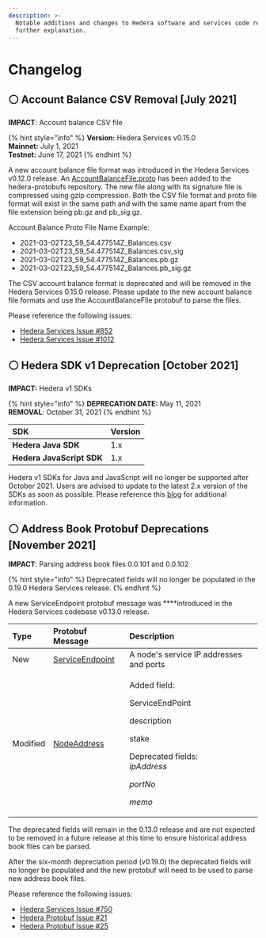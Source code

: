 ```yaml
---
description: >-
  Notable additions and changes to Hedera software and services code requiring
  further explanation.
---
```


# Changelog

## ⚪  Account Balance CSV Removal \[July 2021\] 

**IMPACT**: Account balance CSV file

{% hint style="info" %}
**Version:** Hedera Services v0.15.0  
**Mainnet:** July 1, 2021   
**Testnet:** June 17, 2021
{% endhint %}

A new account balance file format was introduced in the Hedera Services v0.12.0 release. An [AccountBalanceFile.proto](https://github.com/hashgraph/hedera-protobufs/blob/main/streams/AccountBalanceFile.proto) has been added to the hedera-protobufs repository. The new file along with its signature file is compressed using gzip compression. Both the CSV file format and proto file format will exist in the same path and with the same name apart from the file extension being pb.gz and pb\_sig.gz. 

Account Balance Proto File Name Example: 

* 2021-03-02T23\_59\_54.477514Z\_Balances.csv 
* 2021-03-02T23\_59\_54.477514Z\_Balances.csv\_sig 
* 2021-03-02T23\_59\_54.477514Z\_Balances.pb.gz 
* 2021-03-02T23\_59\_54.477514Z\_Balances.pb\_sig.gz 

The CSV account balance format is deprecated and will be removed in the Hedera Services 0.15.0 release. Please update to the new account balance file formats and use the AccountBalanceFile protobuf to parse the files.

Please reference the following issues: 

* [Hedera Services Issue \#852](https://github.com/hashgraph/hedera-services/issues/852) 
* [Hedera Services Issue \#1012](https://github.com/hashgraph/hedera-services/issues/1012) 

## ⚪ Hedera SDK  v1 Deprecation \[October 2021\]

**IMPACT:** Hedera v1 SDKs

{% hint style="info" %}
**DEPRECATION DATE:** May 11, 2021  
**REMOVAL**: October 31, 2021
{% endhint %}

| SDK | Version |
| :--- | :--- |
| **Hedera Java SDK** | 1.x |
| **Hedera JavaScript SDK** | 1.x |

Hedera v1 SDKs for Java and JavaScript will no longer be supported after October 2021. Users are advised to update to the latest 2.x version of the SDKs as soon as possible. Please reference this [blog](https://hedera.com/blog/deprecation-timeline-for-v1-of-the-open-source-hedera-sdk-for-java-javascript) for additional information.

## ⚪ Address Book Protobuf Deprecations \[November 2021\]

**IMPACT**: Parsing address book files 0.0.101 and 0.0.102 

{% hint style="info" %}
Deprecated fields will no longer be populated in the 0.19.0 Hedera Services release. 
{% endhint %}

A new ServiceEndpoint protobuf message was ****introduced in the Hedera Services codebase v0.13.0 release.

<table>
  <thead>
    <tr>
      <th style="text-align:left">Type</th>
      <th style="text-align:left">Protobuf Message</th>
      <th style="text-align:left">Description</th>
    </tr>
  </thead>
  <tbody>
    <tr>
      <td style="text-align:left">New</td>
      <td style="text-align:left"><a href="https://github.com/hashgraph/hedera-protobufs/blob/develop/services/BasicTypes.proto#L344">ServiceEndpoint</a>
      </td>
      <td style="text-align:left">A node&apos;s service IP addresses and ports</td>
    </tr>
    <tr>
      <td style="text-align:left">Modified</td>
      <td style="text-align:left"><a href="https://github.com/hashgraph/hedera-protobufs/blob/develop/services/BasicTypes.proto#L358">NodeAddress</a>
      </td>
      <td style="text-align:left">
        <p>Added field:</p>
        <p>ServiceEndPoint</p>
        <p>description</p>
        <p>stake</p>
        <p></p>
        <p>Deprecated fields:
          <br /><em>     ipAddress</em>
        </p>
        <p><em>     portNo</em>
        </p>
        <p><em>     memo</em>
        </p>
        <p></p>
      </td>
    </tr>
  </tbody>
</table>

The deprecated fields will remain in the 0.13.0 release and are not expected to be removed in a future release at this time to ensure historical address book files can be parsed.  

After the six-month depreciation period \(v0.19.0\) the deprecated fields will no longer be populated and the new protobuf will need to be used to parse new address book files. 

Please reference the following issues: 

* [Hedera Services Issue \#750](https://github.com/hashgraph/hedera-services/issues/750#issuecomment-815916066) 
* [Hedera Protobuf Issue \#21](https://github.com/hashgraph/hedera-protobufs/issues/21) 
* [Hedera Protobuf Issue \#25](https://github.com/hashgraph/hedera-protobufs/issues/25) 

